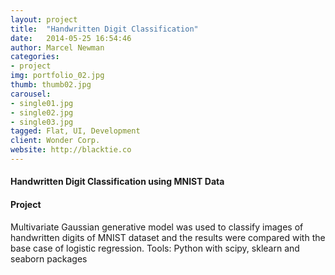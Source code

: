 ```yaml
---
layout: project
title:  "Handwritten Digit Classification"
date:   2014-05-25 16:54:46
author: Marcel Newman
categories:
- project
img: portfolio_02.jpg
thumb: thumb02.jpg
carousel:
- single01.jpg
- single02.jpg
- single03.jpg
tagged: Flat, UI, Development
client: Wonder Corp.
website: http://blacktie.co
---
```

#### Handwritten Digit Classification using MNIST Data

#### Project
Multivariate Gaussian generative model was used to classify images of handwritten digits of MNIST dataset and the results were compared with the base case of logistic regression. Tools: Python with scipy, sklearn and seaborn packages